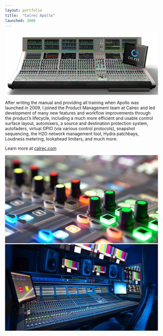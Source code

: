 ```yaml
---
layout: portfolio
title:  "Calrec Apollo"
launched: 2009
---
```


<div class="post-image"><img src="/assets/images/portfolio/calrec-apollo/hero.jpg"></div>

After writing the manual and providing all training when Apollo was launched in 2009, I joined the Product Management team at Calrec and led development of many new features and workflow improvements through the product’s lifecycle, including a much more efficient and usable control surface layout, automixers, a source and destination protection system, autofaders, virtual GPIO (via various control protocols), snapshot sequencing, the H2O network management tool, Hydra patchbays, Loudness metering, lookahead limiters, and much more.

Learn more at [calrec.com](calrec.com)

<div class="post-image"><img src="/assets/images/portfolio/calrec-apollo/apollo-rotaries.jpg"></div>
<div class="post-image"><img src="/assets/images/portfolio/calrec-apollo/apollo-arena.jpg"></div>
